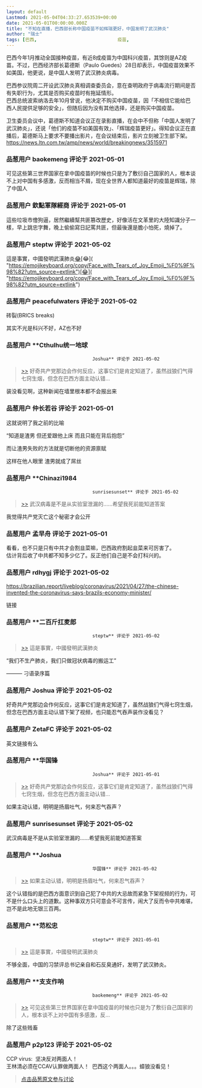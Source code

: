 ```yaml
---
layout: default
Lastmod: 2021-05-04T04:33:27.653539+00:00
date: 2021-05-01T00:00:00.000Z
title: "不知在直播，巴西部长称中国疫苗不如辉瑞更好，中国发明了武汉肺炎"
author: "瑞士"
tags: [巴西,								疫苗,								疫情,								武汉肺炎]
---
```


巴西今年1月推动全国接种疫苗，有近8成疫苗为中国科兴疫苗，其馀则是AZ疫苗。不过，巴西经济部长葛德斯（Paulo Guedes）28日却表示，中国疫苗效果不如美国，他更说，是中国人发明了武汉肺炎病毒。   
  
巴西参议院周二开设武汉肺炎真相调查委员会，意在查明政府于病毒流行期间是否有失职行为，尤其是否购买疫苗时有拖延情形。  
巴西总统波索纳洛去年10月曾说，他决定不购买中国疫苗，因「不相信它能给巴西人民提供足够的安全」，但随后因为没有其他选择，还是购买中国疫苗。   
  
卫生委员会议中，葛德斯不知道会议正在录影直播，在会中不但称「中国人发明了武汉肺炎」，还说「他们的疫苗不如美国有效」、「辉瑞疫苗更好」。得知会议正在直播后，葛德斯马上要求不要播出影片，在会议结束后，影片立刻被卫生部下架。  
https://news.ltn.com.tw/amp/news/world/breakingnews/3515971

            
### 品葱用户 **baokemeng** 评论于 2021-05-01
        
可见这些第三世界国家在拿中国疫苗的时候也只是为了敷衍自己国家的人，根本谈不上对中国有多感激，反而相当不屑，现在全世界人都知道最好的疫苗是辉瑞，除了中国人
        


            
### 品葱用户 **欽點軍隊經商** 评论于 2021-05-01
        
這些垃圾市儈狗逼，居然繼續幫共匪篡改歷史，好像活在文革里的大陸知識分子一樣，早上跳忠字舞，晚上偷偷寫日記罵共匪，但最後還是膽小怕死，燒掉了。
        


            
### 品葱用户 **steptw** 评论于 2021-05-02
        
這是事實，中國發明武漢肺炎[😂]( "https://emojikeyboard.org/copy/Face_with_Tears_of_Joy_Emoji_%F0%9F%98%82?utm_source=extlink")[😂]( "https://emojikeyboard.org/copy/Face_with_Tears_of_Joy_Emoji_%F0%9F%98%82?utm_source=extlink")[😂]( "https://emojikeyboard.org/copy/Face_with_Tears_of_Joy_Emoji_%F0%9F%98%82?utm_source=extlink")
        


            
### 品葱用户 **peacefulwaters** 评论于 2021-05-02
        
砖裂(BRICS breaks)  
  
其实不光是科兴不好，AZ也不好
        


            
### 品葱用户 **Cthulhu统一地球				
									Joshua** 评论于 2021-05-02
        
> [\>>]( "/article/item_id-639514#") 好奇共产党那边会作何反应，这事它们是肯定知道了，虽然战狼们气得七窍生烟，但念在巴西方面主动认错...

  
  
装没看见啊，这种新闻在墙里根本都不会报出来
        


            
### 品葱用户 **仲长若谷** 评论于 2021-05-01
        
这就说明了我之前的比喻  
  
“知道是渣男 但还爱跟他上床 而且只能在背后抱怨”  
  
而让渣男失败的方法就是切断他的资源禀赋   
  
这样在他人眼里 渣男就成了屌丝
        


            
### 品葱用户 **Chinazi1984				
									sunrisesunset** 评论于 2021-05-02
        
> [\>>]( "/article/item_id-639524#") 武汉病毒是不是从实验室泄漏的……希望我死前能知道答案

  
  
我觉得共产党灭亡这个秘密才会公开
        


            
### 品葱用户 **孟早舟** 评论于 2021-05-01
        
看看，也不只是只有中共才会割韭菜嘛，巴西政府割起韭菜来可厉害了。  
估计背后收了中共都不知多少亿了。反正他们自己是不会打科兴的。
        


            
### 品葱用户 **rdhygj** 评论于 2021-05-02
        
https://brazilian.report/liveblog/coronavirus/2021/04/27/the-chinese-invented-the-coronavirus-says-brazils-economy-minister/  
  
链接
        


            
### 品葱用户 **二百斤扛麦郎				
									steptw** 评论于 2021-05-02
        
> [\>>]( "/article/item_id-639521#") 這是事實，中國發明武漢肺炎

  
  
“我们不生产肺炎，我们只做冠状病毒的搬运工”  
  
——— 刁语录序篇
        


            
### 品葱用户 **Joshua** 评论于 2021-05-02
        
好奇共产党那边会作何反应，这事它们是肯定知道了，虽然战狼们气得七窍生烟，但念在巴西方面主动认错下架了视频，也只能忍气吞声装作没看见？
        


            
### 品葱用户 **ZetaFC** 评论于 2021-05-02
        
英文链接有么
        


            
### 品葱用户 **华国锋				
									Joshua** 评论于 2021-05-01
        
> [\>>]( "/article/item_id-639514#") 好奇共产党那边会作何反应，这事它们是肯定知道了，虽然战狼们气得七窍生烟，但念在巴西方面主动认错...

  
  
如果主动认错，明明是扬眉吐气，何来忍气吞声？
        


            
### 品葱用户 **sunrisesunset** 评论于 2021-05-02
        
武汉病毒是不是从实验室泄漏的……希望我死前能知道答案
        


            
### 品葱用户 **Joshua				
									华国锋** 评论于 2021-05-02
        
> [\>>]( "/article/item_id-639519#") 如果主动认错，明明是扬眉吐气，何来忍气吞声？

  
  
这个认错指的是巴西方面意识到自己犯了中共的大忌故而紧急下架视频的行为，可不是什么口头上的道歉。这种事双方只可意会不可言传，闹大了反而令中共难堪，岂不是此地无银三百两。
        


            
### 品葱用户 **范松忠				
									steptw** 评论于 2021-05-01
        
> [\>>]( "/article/item_id-639521#") 這是事實，中國發明武漢肺炎

  
  
不够全面，中国的习禁评总书记亲自和石反臭通奸，发明了武汉肺炎。
        


            
### 品葱用户 **支支作响				
									baokemeng** 评论于 2021-05-02
        
> [\>>]( "/article/item_id-639520#") 可见这些第三世界国家在拿中国疫苗的时候也只是为了敷衍自己国家的人，根本谈不上对中国有多感激，反...

除了这些贱畜
        


            
### 品葱用户 **p2p123** 评论于 2021-05-02
        
CCP virus:  坚决反对两面人！    
王林清必须在CCAV认罪做两面人！  巴西这个两面人。。。蟑狼没看见！
        






> [点击品葱原文参与讨论](https://pincong.rocks/article/id-31864__sort_key-agree_count__sort-DESC)

